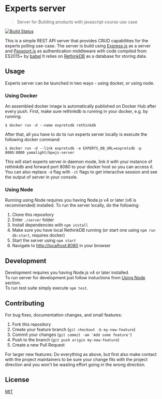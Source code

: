 # Experts server

> Server for Building products with javascript course use case

[![Build Status](https://gitlab.com/lignux/building-products-with-js/badges/master/build.svg)](https://gitlab.com/lignux/building-products-with-js/pipelines)

This is a simple REST API server that provides CRUD capabilities for the experts polling use-case.
The server is build using [Express.js](https://expressjs.com/) as a server and [Passport.js](http://passportjs.org/) as authentication middleware with code compiled from ES2015+ by [babel](http://babeljs.io/)
It relies on [RethinkDB](https://www.rethinkdb.com/) as a database for storing data.

## Usage

Experts server can be launched in two ways - using docker, or using node.

### Using Docker

An assembled docker image is automatically published on Docker Hub after every push.
First, make sure rethinkdb is running in your docker, e.g. by running:

    $ docker run -d --name expretsdb rethinkdb

After that, all you have to do to run experts server locally is execute the following docker command:

    $ docker run -d --link expretsdb -e EXPERTS_DB_URL=expretsdb -p 8080:8080 yamalight/bpwjs-server

This will start experts server in daemon mode, link it with your instance of rethinkdb and forward port 8080 to your docker host so you can access it.  
You can also replace `-d` flag with `-it` flags to get interactive session and see the output of server in your console.

### Using Node

Running using Node requires you having Node.js v4 or later (v6 is recommended) installed.
To run the server locally, do the following:
1. Clone this repository
2. Enter `./server` folder
3. Install dependencies with `npm install`
4. Make sure you have local RethinkDB running (or start one using `npm run db:start`, requires docker)
5. Start the server using `npm start`
6. Navigate to [http://localhost:8080](http://localhost:8080) in your browser

## Development

Development requires you having Node.js v4 or later installed.  
To run server for development just follow instuctions from [Using Node](#using-node) section.  
To run test suite simply execute `npm test`.

## Contributing

For bug fixes, documentation changes, and small features:  
1. Fork this repository  
2. Create your feature branch (`git checkout -b my-new-feature`)  
3. Commit your changes (`git commit -am 'Add some feature'`)  
4. Push to the branch (`git push origin my-new-feature`)  
5. Create a new Pull Request  

For larger new features: Do everything as above, but first also make contact with the project maintainers to be sure your change fits with the project direction and you won't be wasting effort going in the wrong direction.

## License

[MIT](https://opensource.org/licenses/mit-license)
